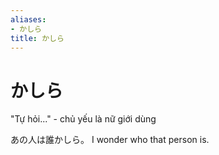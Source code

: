```yaml
---
aliases:
- かしら
title: かしら
---
```

# かしら
"Tự hỏi..." - chủ yếu là nữ giới dùng

あの人は誰かしら。
I wonder who that person is.